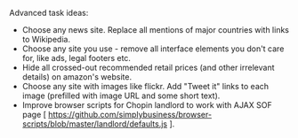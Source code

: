 Advanced task ideas:

* Choose any news site. Replace all mentions of major countries with links to Wikipedia.
* Choose any site you use - remove all interface elements you don't care for, like ads, legal footers etc.
* Hide all crossed-out recommended retail prices (and other irrelevant details) on amazon's website.
* Choose any site with images like flickr. Add "Tweet it" links to each image (prefilled with image URL and some short text).
* Improve browser scripts for Chopin landlord to work with AJAX SOF page [ https://github.com/simplybusiness/browser-scripts/blob/master/landlord/defaults.js ].
